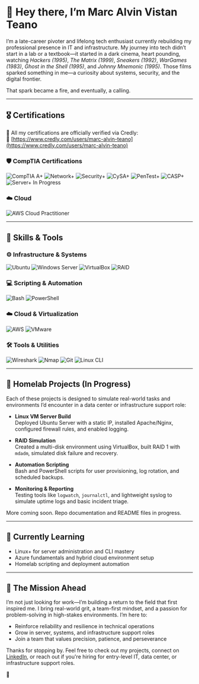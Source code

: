 # 👋 Hey there, I’m Marc Alvin Vistan Teano

I’m a late-career pivoter and lifelong tech enthusiast currently rebuilding my professional presence in IT and infrastructure. My journey into tech didn’t start in a lab or a textbook—it started in a dark cinema, heart pounding, watching *Hackers (1995)*, *The Matrix (1999)*, *Sneakers (1992)*, *WarGames (1983)*, *Ghost in the Shell (1995)*, and *Johnny Mnemonic (1995)*. Those films sparked something in me—a curiosity about systems, security, and the digital frontier.

That spark became a fire, and eventually, a calling.

---

## 🎖️ Certifications

📜 All my certifications are officially verified via Credly:  
🔗 [https://www.credly.com/users/marc-alvin-teano](https://www.credly.com/users/marc-alvin-teano)

### 🛡️ CompTIA Certifications  
<img src="https://img.shields.io/badge/CompTIA-A%2B-red?logo=CompTIA&style=flat-square" alt="CompTIA A+" />
<img src="https://img.shields.io/badge/CompTIA-Network%2B-red?logo=CompTIA&style=flat-square" alt="Network+" />
<img src="https://img.shields.io/badge/CompTIA-Security%2B-red?logo=CompTIA&style=flat-square" alt="Security+" />
<img src="https://img.shields.io/badge/CompTIA-CySA%2B-red?logo=CompTIA&style=flat-square" alt="CySA+" />
<img src="https://img.shields.io/badge/CompTIA-PenTest%2B-red?logo=CompTIA&style=flat-square" alt="PenTest+" />
<img src="https://img.shields.io/badge/CompTIA-CASP%2B-red?logo=CompTIA&style=flat-square" alt="CASP+" />
<img src="https://img.shields.io/badge/Server%2B-In%20Progress-blue?style=flat-square" alt="Server+ In Progress" />

### ☁️ Cloud  
<img src="https://img.shields.io/badge/AWS-Cloud%20Practitioner-orange?logo=amazon-aws&logoColor=white&style=flat-square" alt="AWS Cloud Practitioner" />

---

## 🧰 Skills & Tools

### ⚙️ Infrastructure & Systems  
![Ubuntu](https://img.shields.io/badge/Ubuntu-Server%2020.04-E95420?logo=ubuntu&logoColor=white&style=flat-square)
![Windows Server](https://img.shields.io/badge/Windows-Server-blue?logo=windows&style=flat-square)
![VirtualBox](https://img.shields.io/badge/VirtualBox-VMs-lightgrey?logo=virtualbox&style=flat-square)
![RAID](https://img.shields.io/badge/RAID-1/5-green?style=flat-square)

### 💻 Scripting & Automation  
![Bash](https://img.shields.io/badge/Bash-Scripting-grey?logo=gnu-bash&style=flat-square)
![PowerShell](https://img.shields.io/badge/PowerShell-Automation-blue?logo=powershell&style=flat-square)

### ☁️ Cloud & Virtualization  
![AWS](https://img.shields.io/badge/AWS-Cloud%20Basics-orange?logo=amazon-aws&style=flat-square)
![VMware](https://img.shields.io/badge/VMware-Player-blue?logo=vmware&style=flat-square)

### 🛠️ Tools & Utilities  
![Wireshark](https://img.shields.io/badge/Wireshark-Network%20Analysis-blue?logo=wireshark&style=flat-square)
![Nmap](https://img.shields.io/badge/Nmap-Scanner-lightgrey?style=flat-square)
![Git](https://img.shields.io/badge/Git-Version%20Control-F05032?logo=git&logoColor=white&style=flat-square)
![Linux CLI](https://img.shields.io/badge/Linux-Command%20Line-black?logo=linux&logoColor=white&style=flat-square)

---

## 🧪 Homelab Projects (In Progress)

Each of these projects is designed to simulate real-world tasks and environments I’d encounter in a data center or infrastructure support role:

- **Linux VM Server Build**  
  Deployed Ubuntu Server with a static IP, installed Apache/Nginx, configured firewall rules, and enabled logging.

- **RAID Simulation**  
  Created a multi-disk environment using VirtualBox, built RAID 1 with `mdadm`, simulated disk failure and recovery.

- **Automation Scripting**  
  Bash and PowerShell scripts for user provisioning, log rotation, and scheduled backups.

- **Monitoring & Reporting**  
  Testing tools like `logwatch`, `journalctl`, and lightweight syslog to simulate uptime logs and basic incident triage.

More coming soon. Repo documentation and README files in progress.

---

## 🧠 Currently Learning

- Linux+ for server administration and CLI mastery  
- Azure fundamentals and hybrid cloud environment setup  
- Homelab scripting and deployment automation  

---

## 🚀 The Mission Ahead

I’m not just looking for work—I’m building a return to the field that first inspired me. I bring real-world grit, a team-first mindset, and a passion for problem-solving in high-stakes environments. I’m here to:

- Reinforce reliability and resilience in technical operations  
- Grow in server, systems, and infrastructure support roles  
- Join a team that values precision, patience, and perseverance  

Thanks for stopping by. Feel free to check out my projects, connect on [LinkedIn](https://www.linkedin.com/in/marcalvin-teano), or reach out if you're hiring for entry-level IT, data center, or infrastructure support roles.

🖖
